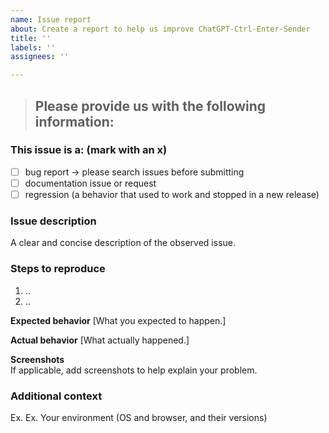 ```yaml
---
name: Issue report
about: Create a report to help us improve ChatGPT-Ctrl-Enter-Sender
title: ''
labels: ''
assignees: ''

---
```


> Please provide us with the following information:
> ---------------------------------------------------------------

### This issue is a: (mark with an x)
- [ ] bug report -> please search issues before submitting
- [ ] documentation issue or request
- [ ] regression (a behavior that used to work and stopped in a new release)

### Issue description
A clear and concise description of the observed issue.

### Steps to reproduce
1. ..
2. ..

**Expected behavior** [What you expected to happen.]

**Actual behavior** [What actually happened.]

**Screenshots**         
If applicable, add screenshots to help explain your problem.

### Additional context
Ex. Ex. Your environment (OS and browser, and their versions)